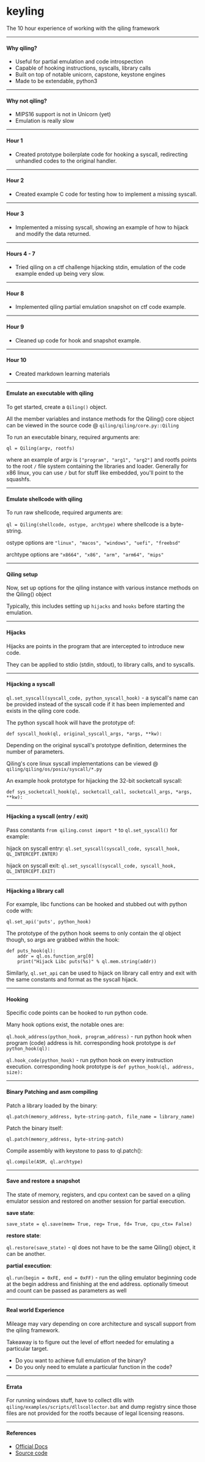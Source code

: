 # keyling
The 10 hour experience of working with the qiling framework

---

#### Why qiling?
* Useful for partial emulation and code introspection
* Capable of hooking instructions, syscalls, library calls
* Built on top of notable unicorn, capstone, keystone engines
* Made to be extendable, python3

---

#### Why not qiling?
* MIPS16 support is not in Unicorn (yet)
* Emulation is really slow

---

#### Hour 1 
* Created prototype boilerplate code for hooking a syscall, redirecting unhandled codes to the original handler.

---

#### Hour 2
* Created example C code for testing how to implement a missing syscall.

---

#### Hour 3
* Implemented a missing syscall, showing an example of how to hijack and modify the data returned.

---

#### Hours 4 - 7
* Tried qiling on a ctf challenge hijacking stdin, emulation of the code example ended up being very slow.

---

#### Hour 8
* Implemented qiling partial emulation snapshot on ctf code example.

---

#### Hour 9
* Cleaned up code for hook and snapshot example.

---

#### Hour 10
* Created markdown learning materials

---

#### Emulate an executable with qiling

To get started, create a `Qiling()` object.

All the member variables and instance methods for the Qiling() core object can be viewed in the source code @ `qiling/qiling/core.py::Qiling`

To run an executable binary, required arguments are: 

`ql = Qiling(argv, rootfs)` 

where an example of argv is `["program", "arg1", "arg2"]` and rootfs points to the root `/` file system containing the libraries and loader. Generally for x86 linux, you can use `/` but for stuff like embedded, you'll point to the squashfs.

---

#### Emulate shellcode with qiling

To run raw shellcode, required arguments are:

`ql = Qiling(shellcode, ostype, archtype)` where shellcode is a byte-string.

ostype options are `"linux", "macos", "windows", "uefi", "freebsd"`

archtype options are `"x8664", "x86", "arm", "arm64", "mips"`

---

#### Qiling setup

Now, set up options for the qiling instance with various instance methods on the Qiling() object

Typically, this includes setting up `hijacks` and `hooks` before starting the emulation.

---

#### Hijacks

Hijacks are points in the program that are intercepted to introduce new code.

They can be applied to stdio (stdin, stdout), to library calls, and to syscalls.

---

#### Hijacking a syscall

`ql.set_syscall(syscall_code, python_syscall_hook)` - a syscall's name can be provided instead of the syscall code if it has been implemented and exists in the qiling core code.

The python syscall hook will have the prototype of:

`def syscall_hook(ql, original_syscall_args, *args, **kw):`

Depending on the original syscall's prototype definition, determines the number of parameters.

Qiling's core linux syscall implementations can be viewed @ `qiling/qiling/os/posix/syscall/*.py`

An example hook prototype for hijacking the 32-bit socketcall syscall:

`def sys_socketcall_hook(ql, socketcall_call, socketcall_args, *args, **kw):`

---

#### Hijacking a syscall (entry / exit)

Pass constants `from qiling.const import *` to `ql.set_syscall()` for example:

hijack on syscall entry: `ql.set_syscall(syscall_code, syscall_hook, QL_INTERCEPT.ENTER)`

hijack on syscall exit: `ql.set_syscall(syscall_code, syscall_hook, QL_INTERCEPT.EXIT)`

---

#### Hijacking a library call

For example, libc functions can be hooked and stubbed out with python code with:

`ql.set_api('puts', python_hook)`

The prototype of the python hook seems to only contain the ql object though, so args are grabbed within the hook:

```
def puts_hook(ql):
    addr = ql.os.function_arg[0]
    print("Hijack Libc puts(%s)" % ql.mem.string(addr))
```

Similarly, `ql.set_api` can be used to hijack on library call entry and exit with the same constants and format as the syscall hijack.

---

#### Hooking

Specific code points can be hooked to run python code. 

Many hook options exist, the notable ones are:

`ql.hook_address(python_hook, program_address)` - run python hook when program (code) address is hit. corresponding hook prototype is `def python_hook(ql):`

`ql.hook_code(python_hook)` - run python hook on every instruction execution. corresponding hook prototype is `def python_hook(ql, address, size):`

---

#### Binary Patching and asm compiling

Patch a library loaded by the binary:

`ql.patch(memory_address, byte-string-patch, file_name = library_name)`

Patch the binary itself:

`ql.patch(memory_address, byte-string-patch)`

Compile assembly with keystone to pass to ql.patch():

`ql.compile(ASM, ql.archtype)`

---

#### Save and restore a snapshot

The state of memory, registers, and cpu context can be saved on a qiling emulator session and restored on another session for partial execution.

**save state**:

`save_state = ql.save(mem= True, reg= True, fd= True, cpu_ctx= False)`

**restore state**:

`ql.restore(save_state)` - ql does not have to be the same Qiling() object, it can be another.

**partial execution**:

`ql.run(begin = 0xFE, end = 0xFF)` - run the qiling emulator beginning code at the begin address and finishing at the end address. optionally timeout and count can be passed as parameters as well

---

#### Real world Experience

Mileage may vary depending on core architecture and syscall support from the qiling framework.

Takeaway is to figure out the level of effort needed for emulating a particular target.

* Do you want to achieve full emulation of the binary?
* Do you only need to emulate a particular function in the code?

---

#### Errata

For running windows stuff, have to collect dlls with `qiling/examples/scripts/dllscollector.bat` and dump registry since those files are not provided for the rootfs because of legal licensing reasons.

---

#### References

* [Official Docs](https://docs.qiling.io/en/latest/)
* [Source code](https://github.com/qilingframework/qiling)

